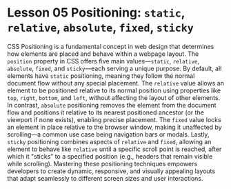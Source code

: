 # Lesson 05 Positioning: ```static```, ```relative```, ```absolute```, ```fixed```, ```sticky```
CSS Positioning is a fundamental concept in web design that determines how elements are placed and behave within a webpage layout. The ```position``` property in CSS offers five main values—```static```, ```relative```, ```absolute```, ```fixed```, and ```sticky```—each serving a unique purpose. By default, all elements have ```static``` positioning, meaning they follow the normal document flow without any special placement. The ```relative``` value allows an element to be positioned relative to its normal position using properties like ```top```, ```right```, ```bottom```, and ```left```, without affecting the layout of other elements. In contrast, ```absolute``` positioning removes the element from the document flow and positions it relative to its nearest positioned ancestor (or the viewport if none exists), enabling precise placement. The ```fixed``` value locks an element in place relative to the browser window, making it unaffected by scrolling—a common use case being navigation bars or modals. Lastly, ```sticky``` positioning combines aspects of ```relative``` and ```fixed```, allowing an element to behave like ```relative``` until a specific scroll point is reached, after which it "sticks" to a specified position (e.g., headers that remain visible while scrolling). Mastering these positioning techniques empowers developers to create dynamic, responsive, and visually appealing layouts that adapt seamlessly to different screen sizes and user interactions.



